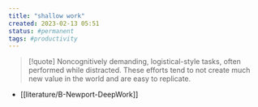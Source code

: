 ```yaml
---
title: "shallow work"
created: 2023-02-13 05:51
status: #permanent
tags: #productivity 
---
```


>[!quote] Noncognitively demanding, logistical-style tasks, often performed while distracted. These efforts tend to not create much new value in the world and are easy to replicate.

- [[literature/B-Newport-DeepWork]]